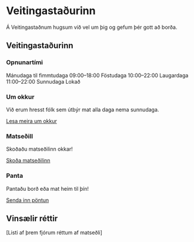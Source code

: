 # Veitingastaðurinn

Á Veitingastaðnum hugsum við vel um þig og gefum þér gott að borða.

## Veitingastaðurinn

### Opnunartími

Mánudaga til fimmtudaga
  09:00–18:00
Föstudaga
  10:00–22:00
Laugardaga
  11:00–22:00
Sunnudaga
  Lokað

### Um okkur

Við erum hresst fólk sem útbýr mat alla daga nema sunnudaga.

[Lesa meira um okkur](um.html)

### Matseðill

Skoðaðu matseðilinn okkar!

[Skoða matseðilinn](matsedill.html)

### Panta

Pantaðu borð eða mat heim til þín!

[Senda inn pöntun](pontun.html)

## Vinsælir réttir

[Listi af þrem fjórum réttum af matseðli]